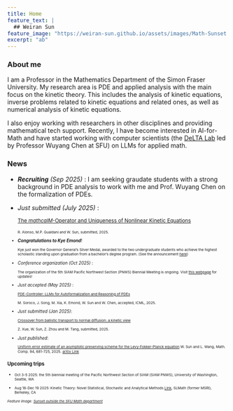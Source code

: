 ```yaml
---
title: Home
feature_text: |
  ## Weiran Sun
feature_image: "https://weiran-sun.github.io/assets/images/Math-Sunset.png"
excerpt: "ab"
---
```


### About me

I am a Professor in the Mathematics Department of the Simon Fraser University. My research area is PDE and applied analysis with the main focus on the kinetic theory. This includes the analysis of kinetic equations, inverse problems related to kinetic equations and related ones, as well as numerical analysis of kinetic equations.

I also enjoy working with researchers in other disciplines and providing mathematical tech support. Recently, I have become interested in AI-for-Math and have started working with computer scientists (the [DeLTA Lab](https://delta-lab-ai.github.io/index.html) led by Professor Wuyang Chen at SFU) on LLMs for applied math. 

### News

- <i> **Recruiting** (Sep 2025) </i>: I am seeking graudate students with a strong background in PDE analysis to work with me and Prof. Wuyang Chen on the formalization of PDEs. 
  
- <i>Just submitted (July 2025) </i>:
  
  <small>[The $mathcal{M}$-Operator and Uniqueness of Nonlinear Kinetic Equations](https://arxiv.org/abs/2506.20775) <small>
  
  <small>R. Alonso, M.P. Gualdani and W. Sun, submitted, 2025.</small>

- <i>**Congratulations to Kye Emond**</i>!

  <small>Kye just won the Governor General’s Silver Medal, awarded to the two undergraduate students who achieve the highest scholastic standing upon graduation from a bachelor’s degree program. (See the announcement [here](https://www.sfu.ca/convocation/speakers-and-recipients/medal-recipients.html))</small>

- <i> Conference organization (Oct 2025) </i>:

  <small> The organization of the 5th SIAM Pacific Northwest Section (PNWS) Biennial Meeting is ongoing. Visit [this webpage](https://sites.google.com/view/2025siampnwconference/home) for updates!</small>

- <i>Just accepted (May 2025) </i>:

  <small>[PDE-Controller: LLMs for Autoformalization and Reasoning of PDEs](https://arxiv.org/abs/2502.00963)</small>

  <small>M. Soroco, J. Song, M. Xia, K. Emond, W. Sun and W. Chen, accepted, ICML, 2025.</small>
  
- <i>Just submitted (Jan 2025)</i>:

  <small>[Crossover from ballistic transport to normal diffusion: a kinetic view](https://arxiv.org/abs/2501.02240)</small>

  <small>Z. Xue, W. Sun, Z. Zhou and M. Tang, submitted, 2025.</small>

- <i>Just published</i>:
  
  <small>[Uniform error estimate of an asymptotic preserving scheme for the Levy-Fokker-Planck equation](https://www.ams.org/journals/mcom/2025-94-352/S0025-5718-2024-03975-3/home.html)
  W. Sun and L. Wang, Math. Comp. 94, 681-725, 2025.</small> <small>[arXiv Link](https://arxiv.org/abs/2208.12302)</small>

### Upcoming trips

- <small>Oct 3-5 2025: the 5th biennial meeting of the Pacific Northwest Section of SIAM (SIAM PNWS), University of Washington, Seattle, WA</small>

- <small>Aug 18-Dec 19 2025: Kinetic Theory: Novel Statistical, Stochastic and Analytical Methods [Link](https://www.slmath.org/programs/357), SLMath (former MSRI), Berkeley, CA</small>


<small><em>Feature image: [Sunset outside the SFU Math department](https://weiran-sun.github.io/sun/assets/images/Math-Sunset.png)</em></small>  
